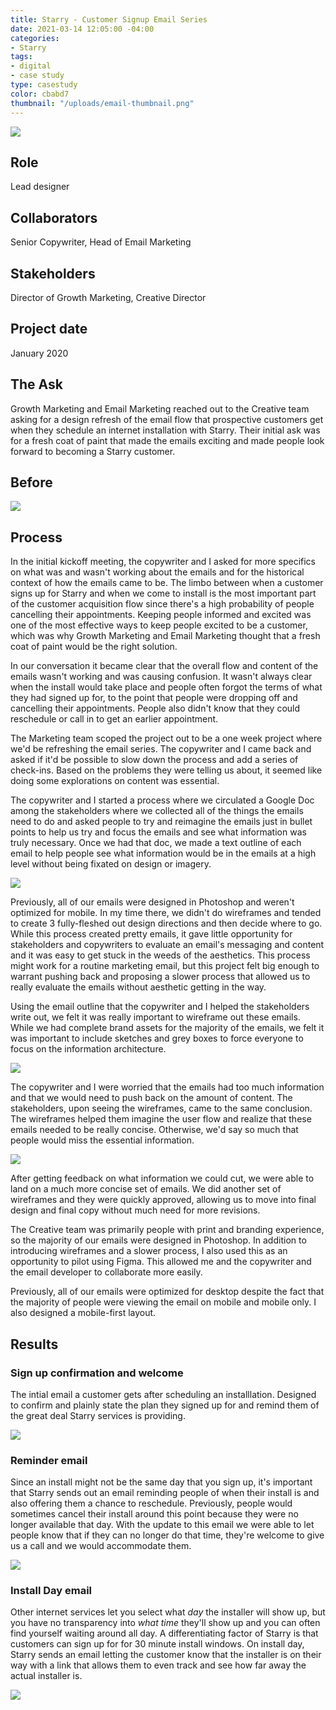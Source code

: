 ```yaml
---
title: Starry - Customer Signup Email Series
date: 2021-03-14 12:05:00 -04:00
categories:
- Starry
tags:
- digital
- case study
type: casestudy
color: cbabd7
thumbnail: "/uploads/email-thumbnail.png"
---
```


<img src="/uploads/Email-header.jpg" class="width-100">

## Role
Lead designer

## Collaborators
Senior Copywriter, Head of Email Marketing

## Stakeholders
Director of Growth Marketing, Creative Director

## Project date
January 2020


## The Ask

Growth Marketing and Email Marketing reached out to the Creative team asking for a design refresh of the email flow that prospective customers get when they schedule an internet installation with Starry. Their initial ask was for a fresh coat of paint that made the emails exciting and made people look forward to becoming a Starry customer.


## Before



<img src="/uploads/old.jpg" class="width-100 b-t b-b b-l b-r">


## Process

In the initial kickoff meeting, the copywriter and I asked for more specifics on what was and wasn't working about the emails and for the historical context of how the emails came to be. The limbo between when a customer signs up for Starry and when we come to install is the most important part of the customer acquisition flow since there's a high probability of people cancelling their appointments. Keeping people informed and excited was one of the most effective ways to keep people excited to be a customer, which was why Growth Marketing and Email Marketing thought that a fresh coat of paint would be the right solution.

In our conversation it became clear that the overall flow and content of the emails wasn't working and was causing confusion. It wasn't always clear when the install would take place and people often forgot the terms of what they had signed up for, to the point that people were dropping off and cancelling their appointments. People also didn't know that they could reschedule or call in to get an earlier appointment.

The Marketing team scoped the project out to be a one week project where we'd be refreshing the email series. The copywriter and I came back and asked if it'd be possible to slow down the process and add a series of check-ins. Based on the problems they were telling us about, it seemed like doing some explorations on content was essential.

The copywriter and I started a process where we circulated a Google Doc among the stakeholders where we collected all of the things the emails need to do and asked people to try and reimagine the emails just in bullet points to help us try and focus the emails and see what information was truly necessary. Once we had that doc, we made a text outline of each email to help people see what information would be in the emails at a high level without being fixated on design or imagery.

<img src="/uploads/Email-planning.jpg" class="width-100">

Previously, all of our emails were designed in Photoshop and weren't optimized for mobile. In my time there, we didn't do wireframes and tended to create 3 fully-fleshed out design directions and then decide where to go. While this process created pretty emails, it gave little opportunity for stakeholders and copywriters to evaluate an email's messaging and content and it was easy to get stuck in the weeds of the aesthetics. This process might work for a routine marketing email, but this project felt big enough to warrant pushing back and proposing a slower process that allowed us to really evaluate the emails without aesthetic getting in the way.

Using the email outline that the copywriter and I helped the stakeholders write out, we felt it was really important to wireframe out these emails. While we had complete brand assets for the majority of the emails, we felt it was important to include sketches and grey boxes to force everyone to focus on the information architecture.


<img src="/uploads/wireframe-1.jpg" class="width-100">

The copywriter and I were worried that the emails had too much information and that we would need to push back on the amount of content. The stakeholders, upon seeing the wireframes, came to the same conclusion. The wireframes helped them imagine the user flow and realize that these emails needed to be really concise. Otherwise, we'd say so much that people would miss the essential information.


<img src="/uploads/wireframe-2.jpg" class="width-100">

After getting feedback on what information we could cut, we were able to land on a much more concise set of emails. We did another set of wireframes and they were quickly approved, allowing us to move into final design and final copy without much need for more revisions.

The Creative team was primarily people with print and branding experience, so the majority of our emails were designed in Photoshop. In addition to introducing wireframes and a slower process, I also used this as an opportunity to pilot using Figma. This allowed me and the copywriter and the email developer to collaborate more easily. 

Previously, all of our emails were optimized for desktop despite the fact that the majority of people were viewing the email on mobile and mobile only. I also designed a mobile-first layout. 



## Results




### Sign up confirmation and welcome

The intial email a customer gets after scheduling an installlation. Designed to confirm and plainly state the plan they signed up for and remind them of the great deal Starry services is providing.

<div class="cms-img-scrollable cms-img-scrollable--email">
	<img src="/uploads/email-welcome.jpg">
</div>


### Reminder email

Since an install might not be the same day that you sign up, it's important that Starry sends out an email reminding people of when their install is and also offering them a chance to reschedule. Previously, people would sometimes cancel their install around this point because they were no longer available that day. With the update to this email we were able to let people know that if they can no longer do that time, they're welcome to give us a call and we would accommodate them.

<div class="cms-img-scrollable cms-img-scrollable--email">
	<img src="/uploads/email-ready.jpg">
</div>

### Install Day email 

Other internet services let you select what *day* the installer will show up, but you have no transparency into *what time* they'll show up and you can often find yourself waiting around all day. A differentiating factor of Starry is that customers can sign up for for 30 minute install windows. On install day, Starry sends an email letting the customer know that the installer is on their way with a link that allows them to even track and see how far away the actual installer is.  

<div class="cms-img-scrollable cms-img-scrollable--email">
	<img src="/uploads/email-otw.jpg">
</div>
